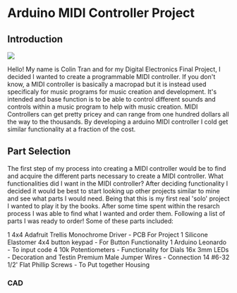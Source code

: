 # Arduino MIDI Controller Project

## Introduction

![](https://)

Hello! My name is Colin Tran and for my Digital Electronics Final Project, I decided I wanted to create a programmable MIDI controller. If you don't know, a MIDI controller is basically a macropad but it is instead used specificaly for music programs for music creation and development. It's intended and base function is to be able to control different sounds and controls within a music program to help with music creation. MIDI Controllers can get pretty pricey and can range from one hundred dollars all the way to the thousands. By developing a arduino MIDI controller I cold get similar functionality at a fraction of the cost.

## Part Selection

The first step of my process into creating a MIDI controller would be to find and acquire the different parts necessary to create a MIDI controller. What functionalities did I want in the MIDI controller? After deciding functionality I decided it would be best to start looking up other projects similar to mine and see what parts I would need. Being that this is my first real 'solo' project I wanted to play it by the books. After some time spent within the resarch process I was able to find what I wanted and order them. Following a list of parts I was ready to order! Some of these parts included:

1 4x4 Adafruit Trellis Monochrome Driver - PCB For Project
1 Silicone Elastomer 4x4 button keypad - For Button Functionality
1 Arduino Leonardo - To input code
4 10k Potentiometers - Functionality for Dials
16x 3mm LEDs - Decoration and Testin
Premium Male Jumper Wires - Connection
14 #6-32 1/2' Flat Phillip Screws - To Put together Housing

### CAD 



